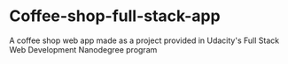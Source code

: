 # Coffee-shop-full-stack-app
A coffee shop web app made as a project provided in Udacity's Full Stack Web Development Nanodegree program
